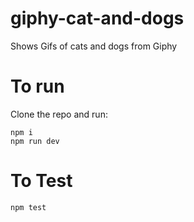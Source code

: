 # giphy-cat-and-dogs
Shows Gifs of cats and dogs from Giphy

# To run 
Clone the repo and run:
```
npm i
npm run dev
```

# To Test
```
npm test
```
